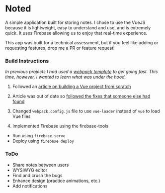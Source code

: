 # Noted

A simple application built for storing notes. I chose to use the VueJS because it is lightweight, easy to understand and use, and is extremely quick. It uses Firebase allowing us to enjoy that real-time experience.

This app was built for a technical assessment, but if you feel like adding or requesting features, drop me a PR or feature request!

### Build Instructions

_In previous projects I had used a [webpack template](https://github.com/vuejs-templates/webpack) to get going fast. This time, however, I wanted to learn what was under the hood._

1. Followed an [article on building a Vue project from scratch](https://skyronic.com/blog/vue-project-scratch)

2. Article was out of date so [followed the fixes that someone else had found](https://gist.github.com/mjhanninen/d9cb707c6419588f36b93a936470aeae)

3. Changed `webpack.config.js` file to use `vue-loader` instead of `vue` to load Vue files

4. Implemented Firebase using the firebase-tools
  * Run using `firebase serve`
  * Deploy using `firebase deploy`

### ToDo

* Share notes between users
* WYSIWYG editor
* Find and crush the bugs
* Enhance design (practice animations, etc.)
* Add notifications
